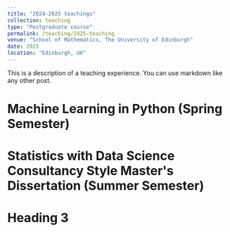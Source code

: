 ```yaml
---
title: "2024-2025 teachings"
collection: teaching
type: "Postgraduate course"
permalink: /teaching/2425-teaching
venue: "School of Mathematics, The University of Edinburgh"
date: 2025
location: "Edinburgh, UK"
---
```


This is a description of a teaching experience. You can use markdown like any other post.

Machine Learning in Python (Spring Semester)
======

Statistics with Data Science Consultancy Style Master's Dissertation (Summer Semester)
======

Heading 3
======
